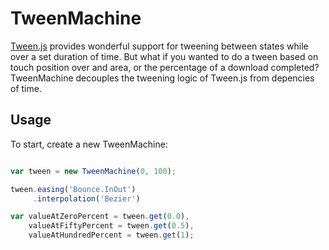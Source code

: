 # TweenMachine
[Tween.js](https://github.com/sole/tween.js/) provides wonderful support for
tweening between states while over a set duration of time. But what if you
wanted to do a tween based on touch position over and area, or the percentage
of a download completed? TweenMachine decouples the tweening logic of Tween.js
from depencies of time.

## Usage

To start, create a new TweenMachine:

```javascript

var tween = new TweenMachine(0, 100);

tween.easing('Bounce.InOut')
     .interpolation('Bezier')

var valueAtZeroPercent = tween.get(0.0),
    valueAtFiftyPercent = tween.get(0.5),
    valueAtHundredPercent = tween.get(1);

```

